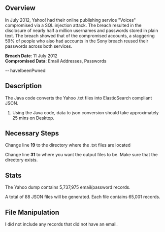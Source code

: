 ## Overview

In July 2012, Yahoo! had their online publishing service "Voices" compromised via a SQL injection attack. The breach resulted in the disclosure of nearly half a million usernames and passwords stored in plain text. The breach showed that of the compromised accounts, a staggering 59% of people who also had accounts in the Sony breach reused their passwords across both services.

<b>Breach Date</b>: 11 July 2012<br />
<b>Compromised Data</b>: Email Addresses, Passwords<br />

-- haveIbeenPwned


## Description

The Java code converts the Yahoo .txt files into ElasticSearch compliant JSON.

1. Using the Java code, data to json conversion should take approximately 25 mins on Desktop.
  
## Necessary Steps

Change line <b>19</b> to the directory where the .txt files are located

Change line <b>31</b> to where you want the output files to be. Make sure that the directory exists.

## Stats 

The Yahoo dump contains 5,737,975 email/password records. 

A total of 88 JSON files will be generated. Each file contains 65,001 records.

## File Manipulation

I did not include any records that did not have an email.
